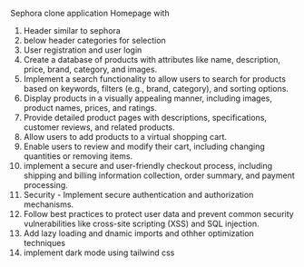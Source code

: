 Sephora clone application
Homepage with 
1. Header similar to sephora
2. below header categories for selection
3. User registration and user login
4. Create a database of products with attributes like name, description, price, brand, category, and images.
5. Implement a search functionality to allow users to search for products based on keywords, filters (e.g., brand, category), and sorting options.
6. Display products in a visually appealing manner, including images, product names, prices, and ratings.
7. Provide detailed product pages with descriptions, specifications, customer reviews, and related products.
8. Allow users to add products to a virtual shopping cart.
9. Enable users to review and modify their cart, including changing quantities or removing items.   
10. implement a secure and user-friendly checkout process, including shipping and billing information collection, order summary, and payment processing.
11. Security - Implement secure authentication and authorization mechanisms.
12. Follow best practices to protect user data and prevent common security vulnerabilities like cross-site scripting (XSS) and SQL injection. 
13. Add lazy loading and dnamic imports and othher optimization techniques
14. implement dark mode using tailwind css
